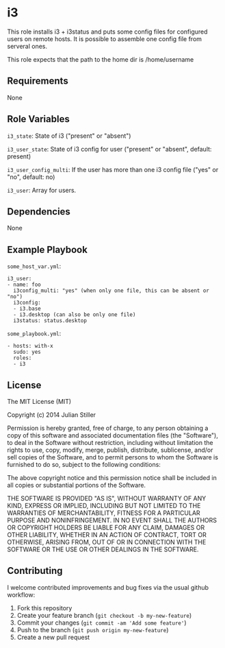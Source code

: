 i3
==

This role installs i3 + i3status and puts some config files for configured users on remote hosts.
It is possible to assemble one config file from serveral ones.

This role expects that the path to the home dir is /home/username

Requirements
------------

None

Role Variables
--------------

`i3_state`: State of i3 ("present" or "absent")

`i3_user_state`: State of i3 config for user ("present" or "absent", default: present)

`i3_user_config_multi`: If the user has more than one i3 config file ("yes" or "no", default: no)

`i3_user`: Array for users.

Dependencies
------------

None

Example Playbook
----------------

`some_host_var.yml`:

    i3_user:
    - name: foo
      i3config_multi: "yes" (when only one file, this can be absent or "no")
      i3config:
      - i3.base
      - i3.desktop (can also be only one file)
      i3status: status.desktop

`some_playbook.yml`:

    - hosts: with-x
      sudo: yes
      roles:
      - i3

License
-------

The MIT License (MIT)

Copyright (c) 2014 Julian Stiller

Permission is hereby granted, free of charge, to any person obtaining a copy of this software and associated documentation files (the "Software"), to deal in the Software without restriction, including without limitation the rights to use, copy, modify, merge, publish, distribute, sublicense, and/or sell copies of the Software, and to permit persons to whom the Software is furnished to do so, subject to the following conditions:

The above copyright notice and this permission notice shall be included in all copies or substantial portions of the Software.

THE SOFTWARE IS PROVIDED "AS IS", WITHOUT WARRANTY OF ANY KIND, EXPRESS OR IMPLIED, INCLUDING BUT NOT LIMITED TO THE WARRANTIES OF MERCHANTABILITY, FITNESS FOR A PARTICULAR PURPOSE AND NONINFRINGEMENT. IN NO EVENT SHALL THE AUTHORS OR COPYRIGHT HOLDERS BE LIABLE FOR ANY CLAIM, DAMAGES OR OTHER LIABILITY, WHETHER IN AN ACTION OF CONTRACT, TORT OR OTHERWISE, ARISING FROM, OUT OF OR IN CONNECTION WITH THE SOFTWARE OR THE USE OR OTHER DEALINGS IN THE SOFTWARE.

Contributing
------------

I welcome contributed improvements and bug fixes via the usual github
workflow:

1. Fork this repository
2. Create your feature branch (`git checkout -b my-new-feature`)
3. Commit your changes (`git commit -am 'Add some feature'`)
4. Push to the branch (`git push origin my-new-feature`)
5. Create a new pull request
